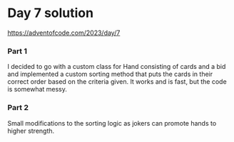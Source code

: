# Day 7 solution

https://adventofcode.com/2023/day/7

### Part 1

I decided to go with a custom class for Hand consisting of cards and a bid and implemented a custom sorting method that puts the cards in their correct order based on the criteria given. It works and is fast, but the code is somewhat messy.

### Part 2

Small modifications to the sorting logic as jokers can promote hands to higher strength.
